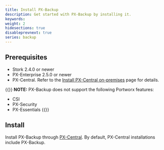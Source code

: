 ```yaml
---
title: Install PX-Backup
description: Get started with PX-Backup by installing it.
keywords: 
weight: 2
hidesections: true
disableprevnext: true
series: backup
---
```


## Prerequisites

* Stork 2.4.0 or newer
* PX-Enterprise 2.5.0 or newer
* PX-Central. Refer to the [Install PX-Central on-premises](https://docs.portworx.com/portworx-install-with-kubernetes/operate-and-maintain-on-kubernetes/pxcentral-onprem/install-pxcentral/) page for details.

{{<info>}}
**NOTE:** PX-Backup does not support the following Portworx features:

* CSI
* PX-Security
* PX-Essentials
{{</info>}}

## Install

Install PX-Backup through [PX-Central](https://docs.portworx.com/portworx-install-with-kubernetes/operate-and-maintain-on-kubernetes/pxcentral-onprem/install-pxcentral/). By default, PX-Central installations include PX-Backup. 
